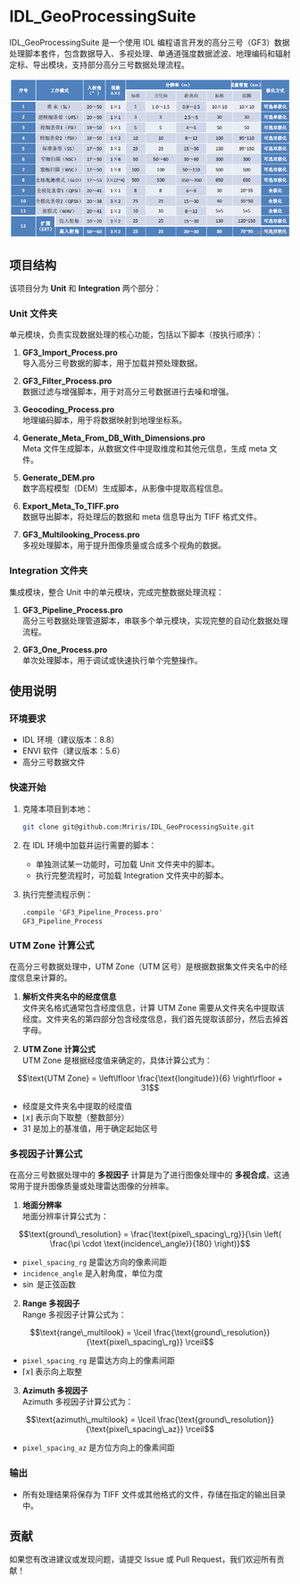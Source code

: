 # IDL_GeoProcessingSuite
IDL_GeoProcessingSuite 是一个使用 IDL 编程语言开发的高分三号（GF3）数据处理脚本套件，包含数据导入、多视处理、单通道强度数据滤波、地理编码和辐射定标、导出模块，支持部分高分三号数据处理流程。

![工作模式](Resource/工作模式.png)

## 项目结构

该项目分为 **Unit** 和 **Integration** 两个部分：

### Unit 文件夹
单元模块，负责实现数据处理的核心功能，包括以下脚本（按执行顺序）：
1. **GF3_Import_Process.pro**  
   导入高分三号数据的脚本，用于加载并预处理数据。

2. **GF3_Filter_Process.pro**  
   数据过滤与增强脚本，用于对高分三号数据进行去噪和增强。

3. **Geocoding_Process.pro**  
   地理编码脚本，用于将数据映射到地理坐标系。

4. **Generate_Meta_From_DB_With_Dimensions.pro**  
   Meta 文件生成脚本，从数据文件中提取维度和其他元信息，生成 meta 文件。

5. **Generate_DEM.pro**  
   数字高程模型（DEM）生成脚本，从影像中提取高程信息。

6. **Export_Meta_To_TIFF.pro**  
   数据导出脚本，将处理后的数据和 meta 信息导出为 TIFF 格式文件。

7. **GF3_Multilooking_Process.pro**  
   多视处理脚本，用于提升图像质量或合成多个视角的数据。

### Integration 文件夹
集成模块，整合 Unit 中的单元模块，完成完整数据处理流程：
1. **GF3_Pipeline_Process.pro**  
   高分三号数据处理管道脚本，串联多个单元模块，实现完整的自动化数据处理流程。

2. **GF3_One_Process.pro**  
   单次处理脚本，用于调试或快速执行单个完整操作。

## 使用说明

### 环境要求
- IDL 环境（建议版本：8.8）
- ENVI 软件（建议版本：5.6）
- 高分三号数据文件

### 快速开始
1. 克隆本项目到本地：
   ```bash
   git clone git@github.com:Mriris/IDL_GeoProcessingSuite.git
   ```
2. 在 IDL 环境中加载并运行需要的脚本：
   - 单独测试某一功能时，可加载 Unit 文件夹中的脚本。
   - 执行完整流程时，可加载 Integration 文件夹中的脚本。

3. 执行完整流程示例：
   ```idl
   .compile 'GF3_Pipeline_Process.pro'
   GF3_Pipeline_Process
   ```
### UTM Zone 计算公式
在高分三号数据处理中，UTM Zone（UTM 区号）是根据数据集文件夹名中的经度信息来计算的。

1. **解析文件夹名中的经度信息**  
   文件夹名格式通常包含经度信息，计算 UTM Zone 需要从文件夹名中提取该经度。文件夹名的第四部分包含经度信息，我们首先提取该部分，然后去掉首字母。

2. **UTM Zone 计算公式**  
   UTM Zone 是根据经度值来确定的，具体计算公式为：

```math
\text{UTM Zone} = \left\lfloor \frac{\text{longitude}}{6} \right\rfloor + 31
```

- 经度是文件夹名中提取的经度值
- $\left\lfloor x \right\rfloor$ 表示向下取整（整数部分）
- $31$ 是加上的基准值，用于确定起始区号
   
### 多视因子计算公式
在高分三号数据处理中的 **多视因子** 计算是为了进行图像处理中的 **多视合成**，这通常用于提升图像质量或处理雷达图像的分辨率。

1. **地面分辨率**  
   地面分辨率计算公式为：

```math
\text{ground\_resolution} = \frac{\text{pixel\_spacing\_rg}}{\sin \left( \frac{\pi \cdot \text{incidence\_angle}}{180} \right)}
```

   - `pixel_spacing_rg` 是雷达方向的像素间距
   - `incidence_angle` 是入射角度，单位为度
   - $\sin$ 是正弦函数

2. **Range 多视因子**  
   Range 多视因子计算公式为：

```math
\text{range\_multilook} = \lceil \frac{\text{ground\_resolution}}{\text{pixel\_spacing\_rg}} \rceil
```

   - `pixel_spacing_rg` 是雷达方向上的像素间距
   - $\lceil x \rceil$ 表示向上取整

3. **Azimuth 多视因子**  
   Azimuth 多视因子计算公式为：

```math
\text{azimuth\_multilook} = \lceil \frac{\text{ground\_resolution}}{\text{pixel\_spacing\_az}} \rceil
```

   - `pixel_spacing_az` 是方位方向上的像素间距


### 输出
- 所有处理结果将保存为 TIFF 文件或其他格式的文件，存储在指定的输出目录中。

## 贡献
如果您有改进建议或发现问题，请提交 Issue 或 Pull Request，我们欢迎所有贡献！